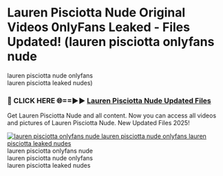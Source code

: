 # Lauren Pisciotta Nude Original Videos 0nlyFans Leaked - Files Updated! (lauren pisciotta onlyfans nude<br>
lauren pisciotta nude onlyfans<br>
lauren pisciotta leaked nudes)

<h3>🔴 CLICK HERE 🌐==►► <a href="https://tinyurl.com/2p9ay9w9" rel="nofollow">Lauren Pisciotta Nude Updated Files</a></h3>

Get Lauren Pisciotta Nude and all content. Now you can access all videos and pictures of Lauren Pisciotta Nude. New Updated Files 2025!

[![lauren pisciotta onlyfans nude<br>
lauren pisciotta nude onlyfans<br>
lauren pisciotta leaked nudes](https://i.imgur.com/KQgVmj3.gif)](https://tinyurl.com/2p9ay9w9)
lauren pisciotta onlyfans nude<br>
lauren pisciotta nude onlyfans<br>
lauren pisciotta leaked nudes